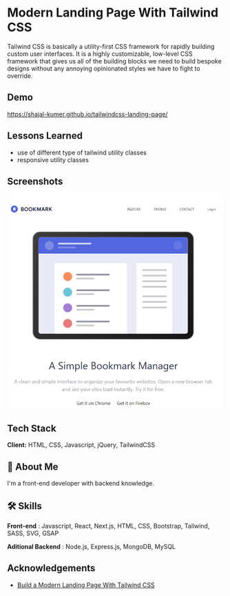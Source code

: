 # Modern Landing Page With Tailwind CSS

Tailwind CSS is basically a utility-first CSS framework for rapidly building custom user interfaces. It is a highly customizable, low-level CSS framework that gives us all of the building blocks we need to build bespoke designs without any annoying opinionated styles we have to fight to override.

## Demo

https://shajal-kumer.github.io/tailwindcss-landing-page/

## Lessons Learned

-   use of different type of tailwind utility classes
-   responsive utility classes

## Screenshots

![App Screenshot](preview.png)

## Tech Stack

**Client:** HTML, CSS, Javascript, jQuery, TailwindCSS

## 🚀 About Me

I'm a front-end developer with backend knowledge.

## 🛠 Skills

**Front-end** : Javascript, React, Next.js, HTML, CSS, Bootstrap, Tailwind, SASS, SVG, GSAP

**Aditional Backend** : Node.js, Express.js, MongoDB, MySQL

## Acknowledgements

-   [Build a Modern Landing Page With Tailwind CSS](https://www.youtube.com/watch?v=00gyCtIQp8E)

